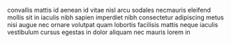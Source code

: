 convallis mattis id aenean id vitae nisl arcu sodales necmauris eleifend mollis
sit in iaculis nibh sapien imperdiet nibh consectetur adipiscing metus nisi
augue nec ornare volutpat quam lobortis facilisis mattis neque iaculis
vestibulum cursus egestas in dolor aliquam nec mauris lorem in